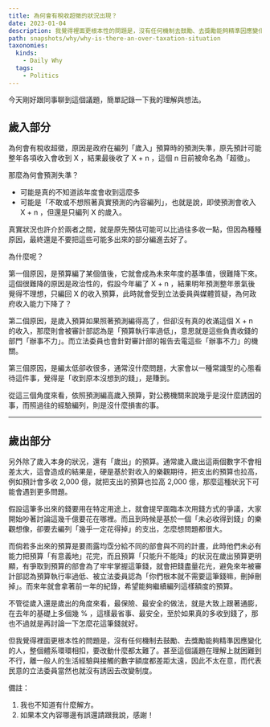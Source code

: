 ```yaml
---
title: 為何會有稅收超徵的狀況出現？
date: 2023-01-04
description: 我覺得裡面更根本性的問題是，沒有任何機制去鼓勵、去獎勵能夠精準因應變化的人，整個體系環環相扣，要改動什麼都太難了。
path: snapshots/why/why-is-there-an-over-taxation-situation
taxonomies:
  kinds: 
    - Daily Why
  tags: 
    - Politics
---
```


今天剛好跟同事聊到這個議題，簡單記錄一下我的理解與想法。

## 歲入部分

為何會有稅收超徵，原因是政府在編列「歲入」預算時的預測失準，原先預計可能整年各項收入會收到 X ，結果最後收了 X + n ，這個 n 目前被命名為「超徵」。

那麼為何會預測失準？
- 可能是真的不知道該年度會收到這麼多
- 可能是「不敢或不想照著真實預測的內容編列」，也就是說，即使預測會收入 X + n ，但還是只編列 X 的歲入。

真實狀況也許介於兩者之間，就是原先預估可能可以比過往多收一點，但因為種種原因，最終還是不要把這些可能多出來的部分編進去好了。

為什麼呢？

第一個原因，是預算編了某個值後，它就會成為未來年度的基準值，很難降下來。這個很難降的原因是政治性的，假設今年編了 X + n ，結果明年預測整年景氣後覺得不理想，只編回 X 的收入預算，此時就會受到立法委員與媒體質疑，為何政府收入能力下降了？

第二個原因，是歲入預算如果照著預測編得高了，但卻沒有真的收滿這個 X + n 的收入，那麼則會被審計部認為是「預算執行率過低」，意思就是這些負責收錢的部門「辦事不力」。而立法委員也會針對審計部的報告去電這些「辦事不力」的機關。

第三個原因，是編太低卻收很多，通常沒什麼問題，大家會以一種常識型的心態看待這件事，覺得是「收到原本沒想到的錢」，是賺到。

從這三個角度來看，依照預測編高歲入預算，對公務機關來說幾乎是沒什麼誘因的事，而照過往的經驗編列，則是沒什麼損害的事。

---

## 歲出部分

另外除了歲入本身的狀況，還有「歲出」的預算。通常歲入歲出這兩個數字不會相差太大，這會造成的結果是，硬是基於對收入的樂觀期待，把支出的預算也拉高，例如預計會多收 2,000 億，就把支出的預算也拉高 2,000 億，那麼這種狀況下可能會遇到更多問題。

假設這筆多出來的錢要用在特定用途上，就會提早面臨本次用錢方式的爭議，大家開始吵著討論這幾千億要花在哪裡。而且到時候是基於一個「未必收得到錢」的樂觀想像，卻要去編列「幾乎一定花得掉」的支出，怎麼想問題都很大。

而倘若多出來的預算是要雨露均霑分給不同的部會與不同的計畫，此時他們未必有能力把預算「有意義地」花完，而且預算「只能升不能降」的狀況在歲出預算更明顯，有爭取到預算的部會為了牢牢掌握這筆錢，就會把錢盡量花光，避免來年被審計部認為預算執行率過低、被立法委員認為「你們根本就不需要這筆錢嘛，刪掉刪掉」。而來年就會拿著前一年的紀錄，希望能夠繼續編列這樣額度的預算。

不管從歲入還是歲出的角度來看，最保險、最安全的做法，就是大致上跟著通膨，在去年的基礎上多個幾 % ，這樣最省事、最安全，至於如果真的多收到錢了，那也不過就是再討論一下怎麼花這筆錢就好。

但我覺得裡面更根本性的問題是，沒有任何機制去鼓勵、去獎勵能夠精準因應變化的人，整個體系環環相扣，要改動什麼都太難了。甚至這個議題在理解上就困難到不行，離一般人的生活經驗與接觸的數字額度都差距太遠，因此不太在意，而代表民意的立法委員當然也就沒有誘因去改變制度。

備註：

1. 我也不知道有什麼解方。
2. 如果本文內容哪邊有誤還請跟我說，感謝！